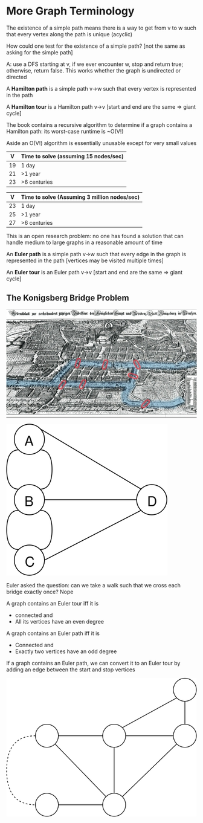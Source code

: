 # More Graph Terminology

The existence of a simple path means there is a way to get from v to w such that every vertex along the path is unique (acyclic)

How could one test for the existence of a simple path? [not the same as asking for the simple path]

A: use a DFS starting at v, if we ever encounter w, stop and return true; otherwise, return false. This works whether the graph is undirected or directed

A **Hamilton path** is a simple path v->w such that every vertex is represented in the path

A **Hamilton tour** is a Hamilton path v->v [start and end are the same => giant cycle]

The book contains a recursive algorithm to determine if a graph contains a Hamilton path: its worst-case runtime is ~O(V!)

Aside an O(V!) algorithm is essentially unusable except for very small values

| V   | Time to solve (assuming 15 nodes/sec) |
| --- | ------------------------------------- |
| 19  | 1 day                                 |
| 21  | >1 year                               |
| 23  | >6 centuries                          |

| V   | Time to solve (Assuming 3 million nodes/sec) |
| --- | -------------------------------------------- |
| 23  | 1 day                                        |
| 25  | >1 year                                      |
| 27  | >6 centuries                                 |

This is an open research problem: no one has found a solution that can handle medium to large graphs in a reasonable amount of time

An **Euler path** is a simple path v->w such that every edge in the graph is represented in the path [vertices may be visited multiple times]

An **Euler tour** is an Euler path v->v [start and end are the same => giant cycle]

## The Konigsberg Bridge Problem

![](../images/seven_bridges_of_konigsberg.jpg)

![](../images/seven_bridges_of_konigsberg_graph.svg)

Euler asked the question: can we take a walk such that we cross each bridge exactly once? Nope

A graph contains an Euler tour iff it is

* connected and
* All its vertices have an even degree

A graph contains an Euler path iff it is

* Connected and
* Exactly two vertices have an odd degree

If a graph contains an Euler path, we can convert it to an Euler tour by adding an edge between the start and stop vertices

![](../images/euler_path_tour.svg)
